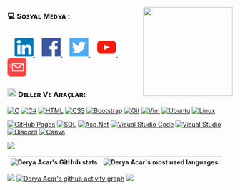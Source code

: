 <a href="#" target="blank"> <img align="right" src="https://i.hizliresim.com/eazh7lo.png" height="200" width="200" /></a>

<h3 align="left">💻 Sᴏꜱʏᴀʟ Mᴇᴅʏᴀ :</h3>
</br>
&nbsp;&nbsp;&nbsp;
<a href="https://www.linkedin.com/in/derya-acar-aa5533230/">
    <picture>
        <source media="(prefers-color-scheme: dark)" srcset="https://github.com/deryaxacar/deryaxacar/blob/main/social/linkedin.png?raw=true">
        <img src="https://github.com/deryaxacar/deryaxacar/blob/main/social/linkedin..light.png?raw=true" width="42" height="42">
    </picture>
</a>
&nbsp;&nbsp;&nbsp;
<a href="https://www.facebook.com/people/Derya-Acar/pfbid02Mjij3PsnvX1XmzwCi5pJwYfXYVYXSA7AmPUYgXv4TyiYDi37daW8XC3oBD5YP4nHl/">
    <picture>
        <source media="(prefers-color-scheme: dark)" srcset="https://github.com/deryaxacar/deryaxacar/blob/main/social/facebook.png?raw=true">
        <img src="https://github.com/deryaxacar/deryaxacar/blob/main/social/facebook..light.png?raw=true" width="42" height="42">
    </picture>
</a>
&nbsp;&nbsp;&nbsp;
<a href="https://twitter.comderyaxacarr">
    <picture>
        <source media="(prefers-color-scheme: dark)" srcset="https://github.com/deryaxacar/deryaxacar/blob/main/social/twitter.png?raw=true">
        <img src="https://github.com/deryaxacar/deryaxacar/blob/main/social/twitter.light.png?raw=true" width="42" height="42">
    </picture>
</a>
&nbsp;&nbsp;&nbsp;
<a href="https://www.youtube.com/@jgphilpott">
    <picture>
        <source media="(prefers-color-scheme: dark)" srcset="https://github.com/deryaxacar/deryaxacar/blob/main/social/youtube.png?raw=true">
        <img src="https://github.com/deryaxacar/deryaxacar/blob/main/social/youtube..light.png?raw=true" width="42" height="42">
    </picture>
</a>
&nbsp;&nbsp;&nbsp;
<a href="https://www.gmail.com/derya41acar@gmail.com">
    <picture>
        <source media="(prefers-color-scheme: dark)" srcset="https://github.com/deryaxacar/deryaxacar/blob/main/social/email.png?raw=true">
        <img src="https://github.com/deryaxacar/deryaxacar/blob/main/social/email..light.png?raw=true" width="42" height="42">
    </picture>
</a>
<h3 align="left"><img src="https://media.giphy.com/media/IcnxGGAj0ubyB2r5M6/giphy.gif" width=20 height=20> Dɪʟʟᴇʀ Vᴇ Aʀᴀᴄ̧ʟᴀʀ:</h3>
<p>
<a href="#"><img alt="C" src="https://custom-icon-badges.demolab.com/badge/C-525DE9.svg?logo=c-in-hexagon&logoColor=white"></a>
<a href="#"><img alt="C#" src="https://custom-icon-badges.demolab.com/badge/C%23-525DE9.svg?logo=cs2&logoColor=white"></a>
<a href="#"><img alt="HTML" src="https://img.shields.io/badge/HTML-525DE9.svg?logo=html5&logoColor=white"></a>
<a href="#"><img alt="CSS" src="https://img.shields.io/badge/CSS-525DE9.svg?logo=css3&logoColor=white"></a>
<a href="#"><img alt="Bootstrap" src="https://img.shields.io/badge/Bootstrap-525DE9.svg?logo=bootstrap&logoColor=white"></a>
<a href="#"><img alt="Git" src="https://img.shields.io/badge/Git-525DE9.svg?logo=git&logoColor=white&style=flat"></a>
<a href="#"><img alt="Vim" src="https://img.shields.io/badge/Vim-525DE9.svg?logo=vim&logoColor=white&style=flat"></a>
<a href="#"><img alt="Ubuntu" src="https://img.shields.io/badge/Ubuntu-525DE9.svg?logo=ubuntu&logoColor=white&style=flat"></a>
<a href="#"><img alt="Linux" src="https://img.shields.io/badge/Linux-525DE9.svg?logo=linux&logoColor=white&style=flat"></a>
</a>
</p> 
<p>
<a href="#"><img alt="GitHub Pages" src="https://img.shields.io/badge/GitHub%20Pages-525DE9.svg?logo=github&logoColor=white"></a>
<a href="#"><img alt="SQL" src="https://custom-icon-badges.demolab.com/badge/SQL-525DE9.svg?logo=database&logoColor=white"></a>
<a href="#"><img alt="Asp.Net" src="https://custom-icon-badges.demolab.com/badge/Asp.net-525DE9.svg?logo=.net&logoColor=white"></a>
<a href="#"><img alt="Visual Studio Code" src="https://img.shields.io/badge/Visual%20Studio%20Code-525DE9.svg?logo=visual-studio-code&logoColor=white&style=flat"></a>
<a href="#"><img alt="Visual Studio" src="https://img.shields.io/badge/Visual%20Studio-525DE9.svg?logo=visual-studio&logoColor=white&style=flat"></a>
<a href="#"><img alt="Discord" src="https://img.shields.io/badge/Discord-525DE9.svg?logo=discord&logoColor=white&style=flat"></a>
<a href="#"><img alt="Canva" src="https://img.shields.io/badge/Canva-525DE9.svg?logo=canva&logoColor=white&style=flat"></a>
</p>

<img src="https://user-images.githubusercontent.com/73097560/115834477-dbab4500-a447-11eb-908a-139a6edaec5c.gif">
<div align="center">
    
| ![Derya Acar's GitHub stats](https://github-readme-stats.vercel.app/api?username=deryaxacar&theme=dark&show_icons=true&include_all_commits=false&count_private=true&layout=compact) | ![Derya Acar's most used languages](https://github-readme-stats.vercel.app/api/top-langs/?username=deryaxacar&theme=dark&hide_border=false&include_all_commits=false&count_private=true&layout=compact) |
|:-:|:-:|

</div>

<img src="https://user-images.githubusercontent.com/73097560/115834477-dbab4500-a447-11eb-908a-139a6edaec5c.gif"></a>
[![Derya Acar's github activity graph](https://github-readme-activity-graph.vercel.app/graph?username=deryaxacar&theme=merko)](https://github.com/deryaxacar/github-readme-activity-graph)
<img src="https://user-images.githubusercontent.com/73097560/115834477-dbab4500-a447-11eb-908a-139a6edaec5c.gif"></a>



